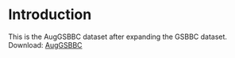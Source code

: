 # Introduction
This is the AugGSBBC dataset after expanding the GSBBC dataset.
Download: [AugGSBBC]()
